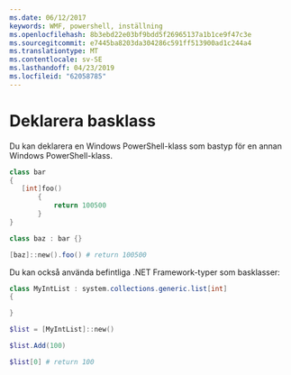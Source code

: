 ```yaml
---
ms.date: 06/12/2017
keywords: WMF, powershell, inställning
ms.openlocfilehash: 8b3ebd22e03bf9bdd5f26965137a1b1ce9f47c3e
ms.sourcegitcommit: e7445ba8203da304286c591ff513900ad1c244a4
ms.translationtype: MT
ms.contentlocale: sv-SE
ms.lasthandoff: 04/23/2019
ms.locfileid: "62058785"
---
```

# <a name="declare-base-class"></a>Deklarera basklass
Du kan deklarera en Windows PowerShell-klass som bastyp för en annan Windows PowerShell-klass.

```powershell
class bar
{
   [int]foo()
       {
           return 100500
       }
}

class baz : bar {}

[baz]::new().foo() # return 100500
```

Du kan också använda befintliga .NET Framework-typer som basklasser:

```powershell
class MyIntList : system.collections.generic.list[int]
{

}

$list = [MyIntList]::new()

$list.Add(100)

$list[0] # return 100
```
